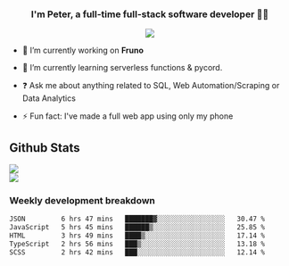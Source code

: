 
### <div align="center">I'm Peter, a full-time full-stack software developer 👨‍💻</div>  
<div align="center">
<a href="https://ko-fi.com/theofficialpeter" target="_blank" style="display: inline-block;">
                <img
                    src="https://img.shields.io/badge/Donate-Ko--fi-F16061.svg?style=flat-square&logo=ko-fi" 
                    align="center"
                />
            </a> 
</div>  

- 🔭 I’m currently working on **Fruno**  
  

- 🌱 I’m currently learning serverless functions & pycord.  
  

- ❓ Ask me about anything related to SQL, Web Automation/Scraping or Data Analytics  
  

- ⚡ Fun fact: I've made a full web app using only my phone  
  



## Github Stats  
![](https://github-readme-stats.vercel.app/api?username=TheOfficialPeter&theme=tokyonight&hide_border=true&include_all_commits=false&count_private=false)<br/>
![](https://github-readme-stats.vercel.app/api/top-langs/?username=TheOfficialPeter&theme=tokyonight&hide_border=true&include_all_commits=false&count_private=false&layout=compact)

<h3>Weekly development breakdown</h3>

<!--START_SECTION:waka-->

```txt
JSON         6 hrs 47 mins   ███████▓░░░░░░░░░░░░░░░░░   30.47 %
JavaScript   5 hrs 45 mins   ██████▒░░░░░░░░░░░░░░░░░░   25.85 %
HTML         3 hrs 49 mins   ████▒░░░░░░░░░░░░░░░░░░░░   17.14 %
TypeScript   2 hrs 56 mins   ███▒░░░░░░░░░░░░░░░░░░░░░   13.18 %
SCSS         2 hrs 42 mins   ███░░░░░░░░░░░░░░░░░░░░░░   12.14 %
```

<!--END_SECTION:waka-->
